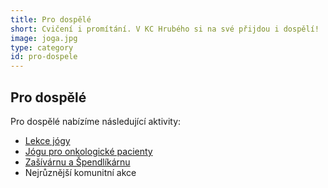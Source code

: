 ```yaml
---
title: Pro dospělé
short: Cvičení i promítání. V KC Hrubého si na své přijdou i dospělí!
image: joga.jpg
type: category
id: pro-dospele
---
```


## Pro dospělé

Pro dospělé nabízíme následující aktivity:

- [Lekce jógy](krouzky/joga)
- [Jógu pro onkologické pacienty](krouzky/joga-pro-onkologicke-pacienty)
- [Zašívárnu a Špendlíkárnu](krouzky/zasivarna)
- Nejrůznější komunitní akce

